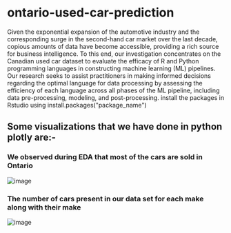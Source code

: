# ontario-used-car-prediction

Given the exponential expansion of the automotive industry and the corresponding surge in the second-hand car market over the last decade, copious amounts of data have become accessible, providing a rich source for business intelligence. To this end, our investigation concentrates on the Canadian used car dataset to evaluate the efficacy of R and Python programming languages in constructing machine learning (ML) pipelines. Our research seeks to assist practitioners in making informed decisions regarding the optimal language for data processing by assessing the efficiency of each language across all phases of the ML pipeline, including data pre-processing, modeling, and post-processing.
install the packages in Rstudio using install.packages("package_name")

## Some visualizations that we have done in python plotly are:-

### We observed during EDA that most of the cars are sold in Ontario
![image](https://github.com/sarveshpatil1/ontario-used-car-prediction/assets/50295990/dfeda2a2-edaa-44a3-aee9-22eec3dcf329)

### The number of cars present in our data set for each make along with their make 
![image](https://github.com/sarveshpatil1/ontario-used-car-prediction/assets/50295990/acb9522f-3cbf-49b7-b187-3c352ad4c300)

